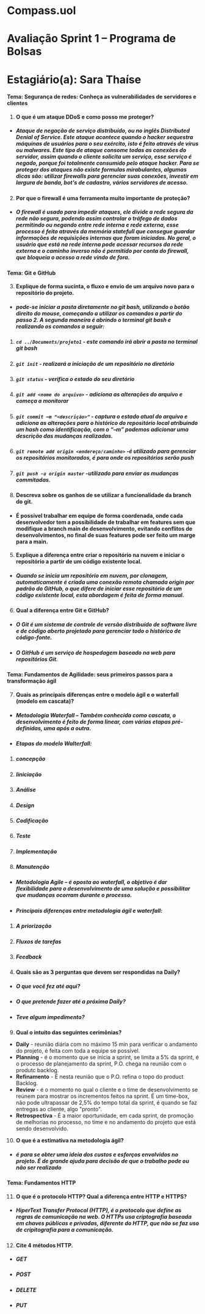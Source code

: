 # **Compass.uol**

# Avaliação Sprint 1 – Programa de Bolsas

# Estagiário(a): Sara Thaíse 

#### **Tema: Segurança de redes: Conheça as vulnerabilidades de servidores e clientes**

01. **O que é um ataque DDoS e como posso me proteger?**

- ##### Ataque de negação de serviço distribuído, ou no inglês Distributed Denial of Service. Este ataque acontece quando o hacker sequestra máquinas de usuários para o seu exército, isto é feito através de vírus ou malwares. Este tipo de  ataque consome todas as conexões do servidor, assim quando o cliente solicita um serviço, esse serviço é negado, porque foi totalmente consumido pelo ataque hacker.  Para se proteger dos ataques não existe formulas mirabulantes, algumas dicas são: utilizar firewalls para gerenciar suas conexões, investir em largura de banda, bot's de cadastro, vários servidores de acesso. 

02. **Por que o firewall é uma ferramenta muito importante de proteção?**
- ##### O firewall é usado para impedir ataques, ele divide a rede segura da rede não segura, podendo assim controlar o tráfego de dados permitindo ou negando entre rede interna e rede externa, esse processo é feito através da memória statefull que consegue guardar informações de requisições internas que foram iniciadas. No geral, o usuário que está na rede interna pode acessar recursos da rede externa e o caminho inverso não é permitido por conta do firewall, que bloqueia o acesso a rede vindo de fora.

#### **Tema: Git e GitHub** 

03. **Explique de forma sucinta, o fluxo e envio de um arquivo novo para o repositório do projeto.**
- ##### pode-se iniciar a pasta diretamente no git bash, utilizando o botão direito do mouse, começando a utilizar os comandos a partir do passo 2. A segunda maneira é abrindo o terminal git bash e realizando os comandos a seguir:

1. ##### ``` cd ../Documents/projeto1 ``` - este comando irá abrir a pasta no terminal git bash
2. ##### ```git init``` - realizará a iniciação de um repositório no diretório
3. ##### ```git status``` - verifica o estado do seu diretório
4. #####  ```git add <nome do arquivo>``` - adiciona as alterações do arquivo e começa a monitorar
5. ##### ```git commit –m “<descrição>”``` - captura o estado atual do arquivo e adiciona as alterações para o histórico do repositório local atribuindo um hash como identificação, com o “–m” podemos adicionar uma descrição das mudanças realizadas.
6. ##### ```git remote add origin <endereço/caminho>``` -é utilizado para gerenciar os repositórios monitorados, é para onde os repositórios serão push
7. ##### ```git push -u origin master``` -utilizado para enviar as mudanças commitadas.

04. **Descreva sobre os ganhos de se utilizar a funcionalidade da branch do git.**
- #### É possível trabalhar em equipe de forma coordenada, onde cada desenvolvedor tem a possibilidade de trabalhar em features sem que modifique a branch main de desenvolvimento, evitando conflitos de desenvolvimentos, no final de suas features pode ser feito um marge para a main.

05. **Explique a diferença entre criar o repositório na nuvem e iniciar o repositório a partir de um código existente local.**

- ##### Quando se inicia um repositório em nuvem, por clonagem, automaticamente é criada uma conexão remota chamada origin por padrão do GitHub, o que difere de iniciar esse repositório de um código existente local, esta abordagem é feita de forma manual.

06. **Qual a diferença entre Git e GitHub?**
- ##### O Git é um sistema de controle de versão distribuído de software livre e de código aberto projetado para gerenciar todo o histórico de código-fonte.  

- ##### O GitHub é um serviço de hospedagem baseado na web para repositórios Git. 

#### **Tema: Fundamentos de Agilidade: seus primeiros passos para a transformação ágil** 

07. **Quais as principais diferenças entre o modelo ágil e o waterfall (modelo em cascata)?**
- ##### Metodologia Waterfall – Também conhecida como cascata, o desenvolvimento é feito de forma linear, com várias etapas pré-definidas, uma após a outra.
- ##### Etapas do modelo Walterfall:
1. ##### concepção
2. ##### Iiniciação
3. ##### Análise
4. ##### Design
5. ##### Codificação
6. ##### Teste
7. ##### Implementação
8. ##### Manutenção

- ##### Metodologia Agile – é oposta ao waterfall, o objetivo é dar flexibilidade para o desenvolvimento de uma solução e possibilitar que mudanças ocorram durante o processo.
- ##### Principais diferenças entre metodologia ágil e waterfall:
1. ##### A priorização
2. ##### Fluxos de tarefas
3. ##### Feedback


08. **Quais são as 3 perguntas que devem ser respondidas na Daily?**
- ##### O que você fez até aqui?
- ##### O que pretende fazer até a próxima Daily?
- ##### Teve algum impedimento?

09. **Qual o intuito das seguintes cerimônias?**
- **Daily** - reunião diária com no máximo 15 min para verificar o andamento do projeto, é feita com toda a equipe se possível.
- **Planning** - é o momento que se inicia a sprint, se limita a 5% da sprint, é o processo de planejamento da sprint, P.O. chega na reunião com o produtc backlog. 
- **Refinamento** - É nesta reunião que o P.O. refina o topo do product Backlog.
- **Review** - é o momento no qual o cliente e o time de desenvolvimento se reúnem para mostrar os incrementos feitos na sprint. É um time-box, não pode ultrapassar de 2,5% do tempo total da sprint, é quando se faz entregas ao cliente, algo "pronto".
- **Retrospectiva** - É a maior oportunidade, em cada sprint, de promoção de melhorias no processo, no time e no andamento do projeto que está sendo desenvolvido.

10. **O que é a estimativa na metodologia ágil?**
- ##### é para se obter uma ideia dos custos e esforços envolvidos no projeto. É de grande ajuda para decisão de que o trabalho pode ou não ser realizado

#### **Tema: Fundamentos HTTP**

11. **O que é o protocolo HTTP? Qual a diferença entre HTTP e HTTPS?**
- ##### HiperText Transfer Protocol (HTTP), é o protocolo que define as regras de comunicação na web. O HTTPs usa criptografia baseada em chaves públicas e privadas, diferente do HTTP, que não se faz uso de cripitografia para a comunicação.


 12. **Cite 4 métodos HTTP.**
 - ##### GET
 - ##### POST
 - ##### DELETE
 - ##### PUT
